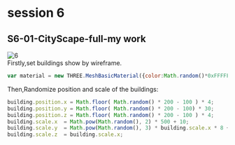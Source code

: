 # session 6
## S6-01-CityScape-full-my work
![6](https://github.com/whatchamacallit233/CreativeCoding--Xiaowei-JI/blob/master/Digital%20Nature-Final%20Assignment/texture/6.png)  
Firstly,set buildings show by wireframe.
```javascript
var material = new THREE.MeshBasicMaterial({color:Math.random()*0xFFFFFF,wireframe:true});
```
Then,Randomize position and scale of the buildings:
```javascript
building.position.x = Math.floor( Math.random() * 200 - 100 ) * 4;
building.position.y = Math.floor( Math.random() * 200 - 100) * 30;
building.position.z = Math.floor( Math.random() * 200 - 100 ) * 4;
building.scale.x  = Math.pow(Math.random(), 2) * 500 + 10;
building.scale.y  = Math.pow(Math.random(), 3) * building.scale.x * 8 + 8;
building.scale.z  = building.scale.x;
```
